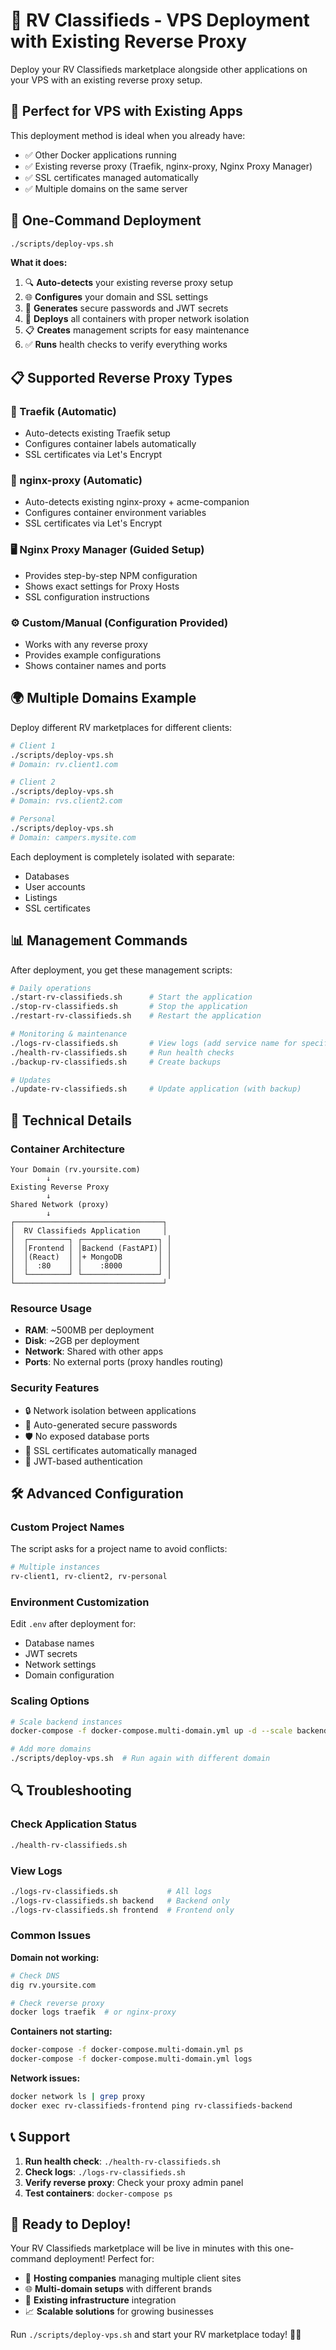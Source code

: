 # 🚐 RV Classifieds - VPS Deployment with Existing Reverse Proxy

Deploy your RV Classifieds marketplace alongside other applications on your VPS with an existing reverse proxy setup.

## 🎯 Perfect for VPS with Existing Apps

This deployment method is ideal when you already have:
- ✅ Other Docker applications running
- ✅ Existing reverse proxy (Traefik, nginx-proxy, Nginx Proxy Manager)
- ✅ SSL certificates managed automatically
- ✅ Multiple domains on the same server

## 🚀 One-Command Deployment

```bash
./scripts/deploy-vps.sh
```

**What it does:**
1. 🔍 **Auto-detects** your existing reverse proxy setup
2. 🌐 **Configures** your domain and SSL settings
3. 🔧 **Generates** secure passwords and JWT secrets
4. 🐳 **Deploys** all containers with proper network isolation
5. 📋 **Creates** management scripts for easy maintenance
6. ✅ **Runs** health checks to verify everything works

## 📋 Supported Reverse Proxy Types

### 🔄 Traefik (Automatic)
- Auto-detects existing Traefik setup
- Configures container labels automatically
- SSL certificates via Let's Encrypt

### 🔄 nginx-proxy (Automatic)
- Auto-detects existing nginx-proxy + acme-companion
- Configures container environment variables
- SSL certificates via Let's Encrypt

### 🖥️ Nginx Proxy Manager (Guided Setup)
- Provides step-by-step NPM configuration
- Shows exact settings for Proxy Hosts
- SSL configuration instructions

### ⚙️ Custom/Manual (Configuration Provided)
- Works with any reverse proxy
- Provides example configurations
- Shows container names and ports

## 🌍 Multiple Domains Example

Deploy different RV marketplaces for different clients:

```bash
# Client 1
./scripts/deploy-vps.sh
# Domain: rv.client1.com

# Client 2  
./scripts/deploy-vps.sh
# Domain: rvs.client2.com

# Personal
./scripts/deploy-vps.sh
# Domain: campers.mysite.com
```

Each deployment is completely isolated with separate:
- Databases
- User accounts
- Listings
- SSL certificates

## 📊 Management Commands

After deployment, you get these management scripts:

```bash
# Daily operations
./start-rv-classifieds.sh      # Start the application
./stop-rv-classifieds.sh       # Stop the application  
./restart-rv-classifieds.sh    # Restart the application

# Monitoring & maintenance
./logs-rv-classifieds.sh       # View logs (add service name for specific logs)
./health-rv-classifieds.sh     # Run health checks
./backup-rv-classifieds.sh     # Create backups

# Updates
./update-rv-classifieds.sh     # Update application (with backup)
```

## 🔧 Technical Details

### Container Architecture
```
Your Domain (rv.yoursite.com)
        ↓
Existing Reverse Proxy
        ↓
Shared Network (proxy)
        ↓
┌─────────────────────────────────┐
│  RV Classifieds Application     │
│  ┌─────────┐ ┌─────────────────┐ │
│  │Frontend │ │Backend (FastAPI)│ │
│  │(React)  │ │+ MongoDB        │ │
│  │  :80    │ │    :8000        │ │
│  └─────────┘ └─────────────────┘ │
└─────────────────────────────────┘
```

### Resource Usage
- **RAM**: ~500MB per deployment
- **Disk**: ~2GB per deployment  
- **Network**: Shared with other apps
- **Ports**: No external ports (proxy handles routing)

### Security Features
- 🔒 Network isolation between applications
- 🔑 Auto-generated secure passwords
- 🛡️ No exposed database ports
- 📜 SSL certificates automatically managed
- 🔐 JWT-based authentication

## 🛠️ Advanced Configuration

### Custom Project Names
The script asks for a project name to avoid conflicts:
```bash
# Multiple instances
rv-client1, rv-client2, rv-personal
```

### Environment Customization
Edit `.env` after deployment for:
- Database names
- JWT secrets
- Network settings
- Domain configuration

### Scaling Options
```bash
# Scale backend instances
docker-compose -f docker-compose.multi-domain.yml up -d --scale backend=3

# Add more domains
./scripts/deploy-vps.sh  # Run again with different domain
```

## 🔍 Troubleshooting

### Check Application Status
```bash
./health-rv-classifieds.sh
```

### View Logs
```bash
./logs-rv-classifieds.sh           # All logs
./logs-rv-classifieds.sh backend   # Backend only
./logs-rv-classifieds.sh frontend  # Frontend only
```

### Common Issues

**Domain not working:**
```bash
# Check DNS
dig rv.yoursite.com

# Check reverse proxy
docker logs traefik  # or nginx-proxy
```

**Containers not starting:**
```bash
docker-compose -f docker-compose.multi-domain.yml ps
docker-compose -f docker-compose.multi-domain.yml logs
```

**Network issues:**
```bash
docker network ls | grep proxy
docker exec rv-classifieds-frontend ping rv-classifieds-backend
```

## 📞 Support

1. **Run health check**: `./health-rv-classifieds.sh`
2. **Check logs**: `./logs-rv-classifieds.sh`  
3. **Verify reverse proxy**: Check your proxy admin panel
4. **Test containers**: `docker-compose ps`

## 🎉 Ready to Deploy!

Your RV Classifieds marketplace will be live in minutes with this one-command deployment! Perfect for:

- 🏢 **Hosting companies** managing multiple client sites
- 🌐 **Multi-domain setups** with different brands
- 🔧 **Existing infrastructure** integration
- 📈 **Scalable solutions** for growing businesses

Run `./scripts/deploy-vps.sh` and start your RV marketplace today! 🚐✨